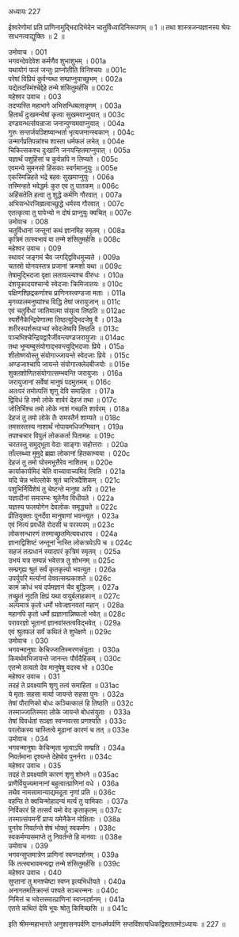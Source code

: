 अध्यायः 227

ईश्वरेणोमां प्रति प्राणिनामुद्भिदादिभेदेन चातुर्विध्यादिनिरूपणम् ॥ 1 ॥ तथा शास्त्रजन्यज्ञानस्य श्रेयः साधनत्वाद्युक्तिः ॥ 2 ॥

उमोवाच ।	001  
भगवन्देवदेवेश कर्मणैव शुभाशुभम् ।	001a  
यथायोगं फलं जन्तुः प्राप्नोतीति विनिश्चयः ॥	001c  
परेषां विप्रियं कुर्वन्यथा सम्प्राप्नुयाच्छुभम् ।	002a  
यद्येतदस्मिंश्चेद्देहे तन्मे शंसितुमर्हसि ॥	002c  
महेश्वर उवाच ।	003  
तदप्यस्ति महाभागे अभिसन्धिबलान्नृणम् ।	003a  
हितार्थं दुःखमन्येषां कृत्वा सुखमवाप्नुयात् ॥	003c  
दण्डयन्भर्त्सयन्राजा जनान्पुण्यमवाप्नुयात् ।	004a  
गुरुः सन्तर्जयञ्शिष्यान्भर्ता भृत्यजनान्स्वकान् ।	004c  
उन्मार्गप्रतिपन्नांश्च शास्ता धर्मफलं लभेत् ॥	004e  
चिकित्सकश्च दुःखानि जनयन्हितमाप्नुयात् ।	005a  
यज्ञार्थं पशुहिंसां च कुर्वन्नपि न लिप्यते ।	005c  
एवमन्ये सुमनसो हिंसकाः स्वर्गमाप्नुयुः ॥	005e  
एकस्मिन्निहते भद्रे बहवः सुखमाप्नुयुः ।	006a  
तस्मिन्हते भवेद्धर्मः कुत एव तु पातकम् ॥	006c  
अहिंसतेति हत्वा तु शुद्धे कर्मणि गौरवात् ।	007a  
अभिसन्धेरजिह्मत्वाच्छुद्धे धर्मस्य गौरवात् ।	007c  
एतत्कृत्वा तु पापेभ्यो न दोषं प्राप्नुयुः क्वचित् ॥	007e  
उमोवाच ।	008  
चतुर्विधानां जन्तूनां कथं ज्ञानमिह स्मृतम् ।	008a  
कृत्रिमं तत्स्वभावं वा तन्मे शंसितुमर्हसि ॥	008c  
महेश्वर उवाच ।	009  
स्थावरं जङ्गमं चैव जगद्द्विविधमुच्यते ।	009a  
चतस्रो योनयस्तत्र प्रजानां क्रमशो यथा ॥	009c  
तेषामुद्भिदजा वृक्षा लतावल्ल्यश्च वीरुधः ।	010a  
दंशयूकादयश्चान्ये स्वेदजाः क्रिमिजातयः ॥	010c  
पक्षिणश्छिद्रकर्णाश्च प्राणिनस्त्वण्डजा मताः ।	011a  
मृगव्यालमनुष्यांश्च विद्धि तेषां जरायुजान् ॥	011c  
एवं चतुर्विधां जातिमात्मा संसृत्य तिष्ठति ॥	012ac  
स्पर्शेनैकेन्द्रियेणात्मा तिष्ठत्युद्भिदजेषु वै ।	013a  
शरीरस्पर्शरूपाभ्यां स्वेदजेष्वपि तिष्ठति ॥	013c  
पञ्चभिश्चेन्द्रियद्वारैर्जीवन्त्यण्डजरायुजाः ॥	014ac  
तथा भूम्यम्बुसंयोगाद्भवन्त्युद्भिदजाः प्रिये ।	015a  
शीतोष्णयोस्तु संयोगाज्जायन्ते स्वेदजाः प्रिये ।	015c  
अण्डजाश्चापि जायन्ते संयोगात्क्लेदबीजयोः ॥	015e  
शुक्लशोणितसंयोगात्सम्भवन्ति जरायुजाः ।	016a  
जरायुजानां सर्वेषां मानुषं पदमुत्तमम् ॥	016c  
अतःपरं तमोत्पत्तिं शृणु देवि समाहिता ।	017a  
द्विविधं हि तमो लोके शार्वरं देहजं तथा ॥	017c  
जोतिर्भिश्च तमो लोके नाशं गच्छति शार्वरम् ।	018a  
देहजं तु तमो लोके तैः समस्तैर्न शाम्यते ॥	018c  
तमसस्तस्य नाशार्थं नोपायमधिजग्मिवान् ।	019a  
तपश्चचार विपुलं लोककर्ता पितामहः ॥	019c  
चरतस्तु समुद्भूता वेदाः साङ्गाः सहोत्तराः ।	020a  
ताँल्लब्ध्वा मुमुदे ब्रह्मा लोकानां हितकाम्यया ।	020c  
देहजं तु तमो घोरमभूत्तैरेव नाशितम् ॥	020e  
कार्याकार्यमिदं चेति वाच्यावाच्यमिदं त्विति ।	021a  
यदि चेन्न भवेल्लोके श्रुतं चारित्रदैशिकम् ।	021c  
पशुभिर्निर्विशेषं तु चेष्टन्ते मानुषा अपि ॥	021e  
यज्ञादीनां समारम्भः श्रुतेनैव विधीयते ।	022a  
यज्ञस्य फलयोगेन देवलोकः समृद्ध्यते ॥	022c  
प्रीतियुक्ताः पुनर्देवा मानुषाणां भवन्त्युत ।	023a  
एवं नित्यं प्रवर्धेते रोदसी च परस्परम् ॥	023c  
लोकसन्धारणं तस्माच्छ्रुतमित्यवधारय ।	024a  
ज्ञानाद्विशिष्टं जन्तूनां नास्ति लोकत्रयेऽपि च ॥	024c  
सहजं तत्प्रधानं स्यादपरं कृत्रिमं स्मृतम् ।	025a  
उभयं यत्र सम्पन्नं भवेत्तत्र तु शोभनम् ॥	025c  
सम्प्रगृह्य श्रुतं सर्वं कृतकृत्यो भवत्युत ।	026a  
उपर्युपरि मर्त्यानां देववत्सम्प्रकाशते ॥	026c  
कामं क्रोधं भयं दर्पमज्ञानं चैव बुद्धिजम् ।	027a  
तच्छ्रुतं नुदति क्षिप्रं यथा वायुर्बलाहकान् ॥	027c  
अल्पमात्रं कृतो धर्मो भवेज्ज्ञानवतां महान् ।	028a  
महानपि कृतो धर्मो ह्यज्ञानान्निष्फलो भवेत् ॥	028c  
परावरज्ञो भूतानां ज्ञानवांस्तत्वविद्भवेत् ।	029a  
एवं श्रुतफलं सर्वं कथितं ते शुभेक्षणे ॥	029c  
उमोवाच ।	030  
भगवन्मानुषाः केचिज्जातिस्मरणसंयुताः ।	030a  
किमर्थमभिजायन्ते जानन्तः पौर्वदैहिकम् ।	030c  
एतन्मे तत्वतो देव मानुषेषु वदस्व भो ॥	030e  
महेश्वर उवाच ।	031  
तदहं ते प्रवक्ष्यामि शृणु तत्वं समाहिता ॥	031ac  
ये मृताः सहसा मर्त्या जायन्ते सहसा पुनः ।	032a  
तेषां पौराणिको बोधः कञ्चित्कालं हि तिष्ठति ॥	032c  
तस्माज्जातिस्मरा लोके जायन्ते बोधसंयुताः ।	033a  
तेषां विवर्धतां सञ्ज्ञा स्वप्नवत्सा प्रणश्यति ।	033c  
परलोकस्य चास्तित्वे मूढानां कारणं च तत् ॥	033e  
उमोवाच ।	034  
भगवन्मानुषाः केचिन्मृता भूत्वाऽपि सम्प्रति ।	034a  
निवर्तमाना दृश्यन्ते देहेष्वेव पुनर्नराः ॥	034c  
महेश्वर उवाच ।	035  
तदहं ते प्रवक्ष्यामि कारणं शृणु शोभने ॥	035ac  
प्राणैर्वियुज्यमानानां बहुत्वात्प्राणिनां वधे ।	036a  
तथैव नामसामान्याद्यमदूता नृणां प्रति ॥	036c  
वहन्ति ते क्वचिन्मोहादन्यं मर्त्यं तु यामिकाः ।	037a  
निर्विकारं हि तत्सर्वं यमो वेद कृताकृतम् ॥	037c  
तस्मात्संयमनीं प्राप्य यमेनैकेन मोक्षिताः ।	038a  
पुनरेव निवर्तन्ते शेषं भोक्तुं स्वकर्मणः ।	038c  
स्वकर्मण्यसमाप्ते तु निवर्तन्ते हि मानवाः ॥	038e  
उमोवाच ।	039  
भगवन्सुप्तमात्रेण प्राणिनां स्वप्नदर्शनम् ।	039a  
किं तत्स्वभावमन्यद्वा तन्मे शंसितुमर्हसि ॥	039c  
महेश्वर उवाच ।	040  
सुप्तानां तु मनश्चेष्टा स्वप्न इत्यभिधीयते ।	040a  
अनागतमतिक्रान्तं पश्यते सञ्चरन्मनः ॥	040c  
निमित्तं च भवेत्तस्मात्प्राणिनां स्वप्नदर्शनम् ।	041a  
एतत्ते कथितं देवि भूयः श्रोतु किमिच्छसि ॥ ॥	041c  

इति श्रीमन्महाभारते अनुशासनपर्वणि दानधर्मपर्वणि सप्तविंशत्यधिकद्विशततमोऽध्यायः ॥ 227 ॥
